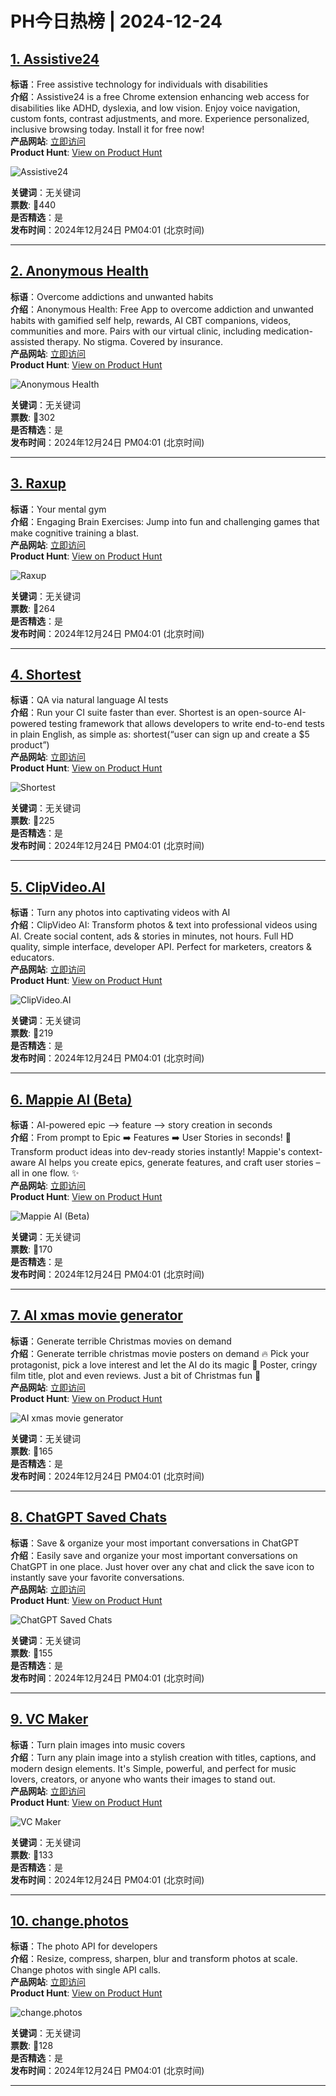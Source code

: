 # PH今日热榜 | 2024-12-24

## [1. Assistive24 ](https://www.producthunt.com/posts/assistive24?utm_campaign=producthunt-api&utm_medium=api-v2&utm_source=Application%3A+linewalker+%28ID%3A+135281%29)  
**标语**：Free assistive technology for individuals with disabilities  
**介绍**：Assistive24 is a free Chrome extension enhancing web access for disabilities like ADHD, dyslexia, and low vision. Enjoy voice navigation, custom fonts, contrast adjustments, and more. Experience personalized, inclusive browsing today. Install it for free now!  
**产品网站**: [立即访问](https://www.producthunt.com/r/ZSHPE27Q3AH4IW?utm_campaign=producthunt-api&utm_medium=api-v2&utm_source=Application%3A+linewalker+%28ID%3A+135281%29)  
**Product Hunt**: [View on Product Hunt](https://www.producthunt.com/posts/assistive24?utm_campaign=producthunt-api&utm_medium=api-v2&utm_source=Application%3A+linewalker+%28ID%3A+135281%29)  

![Assistive24 ](https://ph-files.imgix.net/5dde2cd3-907f-48a6-a649-a2891628553b.png?auto=format&fit=crop&frame=1&h=512&w=1024)  

**关键词**：无关键词  
**票数**: 🔺440  
**是否精选**：是  
**发布时间**：2024年12月24日 PM04:01 (北京时间)  

---

## [2. Anonymous Health](https://www.producthunt.com/posts/anonymous-health?utm_campaign=producthunt-api&utm_medium=api-v2&utm_source=Application%3A+linewalker+%28ID%3A+135281%29)  
**标语**：Overcome addictions and unwanted habits  
**介绍**：Anonymous Health: Free App to overcome addiction and unwanted habits with gamified self help, rewards, AI CBT companions, videos, communities and more. Pairs with our virtual clinic, including medication-assisted therapy. No stigma. Covered by insurance.  
**产品网站**: [立即访问](https://www.producthunt.com/r/QNR2GX3XVSF27F?utm_campaign=producthunt-api&utm_medium=api-v2&utm_source=Application%3A+linewalker+%28ID%3A+135281%29)  
**Product Hunt**: [View on Product Hunt](https://www.producthunt.com/posts/anonymous-health?utm_campaign=producthunt-api&utm_medium=api-v2&utm_source=Application%3A+linewalker+%28ID%3A+135281%29)  

![Anonymous Health](https://ph-files.imgix.net/bd3a84a2-ce55-4063-b87d-4c53d0db256c.png?auto=format&fit=crop&frame=1&h=512&w=1024)  

**关键词**：无关键词  
**票数**: 🔺302  
**是否精选**：是  
**发布时间**：2024年12月24日 PM04:01 (北京时间)  

---

## [3. Raxup](https://www.producthunt.com/posts/raxup?utm_campaign=producthunt-api&utm_medium=api-v2&utm_source=Application%3A+linewalker+%28ID%3A+135281%29)  
**标语**：Your mental gym  
**介绍**：Engaging Brain Exercises: Jump into fun and challenging games that make cognitive training a blast.  
**产品网站**: [立即访问](https://www.producthunt.com/r/K44WHAWDQ25CRW?utm_campaign=producthunt-api&utm_medium=api-v2&utm_source=Application%3A+linewalker+%28ID%3A+135281%29)  
**Product Hunt**: [View on Product Hunt](https://www.producthunt.com/posts/raxup?utm_campaign=producthunt-api&utm_medium=api-v2&utm_source=Application%3A+linewalker+%28ID%3A+135281%29)  

![Raxup](https://ph-files.imgix.net/f97ce942-cad8-4aa5-a140-ee8d8832223f.png?auto=format&fit=crop&frame=1&h=512&w=1024)  

**关键词**：无关键词  
**票数**: 🔺264  
**是否精选**：是  
**发布时间**：2024年12月24日 PM04:01 (北京时间)  

---

## [4. Shortest](https://www.producthunt.com/posts/shortest?utm_campaign=producthunt-api&utm_medium=api-v2&utm_source=Application%3A+linewalker+%28ID%3A+135281%29)  
**标语**：QA via natural language AI tests  
**介绍**：Run your CI suite faster than ever. Shortest is an open-source AI-powered testing framework that allows developers to write end-to-end tests in plain English, as simple as: shortest(“user can sign up and create a $5 product”)  
**产品网站**: [立即访问](https://www.producthunt.com/r/UIIMBFWIQC7OK5?utm_campaign=producthunt-api&utm_medium=api-v2&utm_source=Application%3A+linewalker+%28ID%3A+135281%29)  
**Product Hunt**: [View on Product Hunt](https://www.producthunt.com/posts/shortest?utm_campaign=producthunt-api&utm_medium=api-v2&utm_source=Application%3A+linewalker+%28ID%3A+135281%29)  

![Shortest](https://ph-files.imgix.net/22d07bc3-a2f8-4511-9cef-f22755404de6.png?auto=format&fit=crop&frame=1&h=512&w=1024)  

**关键词**：无关键词  
**票数**: 🔺225  
**是否精选**：是  
**发布时间**：2024年12月24日 PM04:01 (北京时间)  

---

## [5. ClipVideo.AI](https://www.producthunt.com/posts/clipvideo-ai?utm_campaign=producthunt-api&utm_medium=api-v2&utm_source=Application%3A+linewalker+%28ID%3A+135281%29)  
**标语**：Turn any photos into captivating videos with AI  
**介绍**：ClipVideo AI: Transform photos & text into professional videos using AI. Create social content, ads & stories in minutes, not hours. Full HD quality, simple interface, developer API. Perfect for marketers, creators & educators.  
**产品网站**: [立即访问](https://www.producthunt.com/r/WX7COMP4JMZG64?utm_campaign=producthunt-api&utm_medium=api-v2&utm_source=Application%3A+linewalker+%28ID%3A+135281%29)  
**Product Hunt**: [View on Product Hunt](https://www.producthunt.com/posts/clipvideo-ai?utm_campaign=producthunt-api&utm_medium=api-v2&utm_source=Application%3A+linewalker+%28ID%3A+135281%29)  

![ClipVideo.AI](https://ph-files.imgix.net/2179bdc5-e9b1-4c66-a4df-f3307b7798d0.png?auto=format&fit=crop&frame=1&h=512&w=1024)  

**关键词**：无关键词  
**票数**: 🔺219  
**是否精选**：是  
**发布时间**：2024年12月24日 PM04:01 (北京时间)  

---

## [6. Mappie AI (Beta) ](https://www.producthunt.com/posts/mappie-ai-beta?utm_campaign=producthunt-api&utm_medium=api-v2&utm_source=Application%3A+linewalker+%28ID%3A+135281%29)  
**标语**：AI-powered epic --> feature --> story creation in seconds  
**介绍**：From prompt to Epic ➡️ Features ➡️ User Stories in seconds! 🚀 Transform product ideas into dev-ready stories instantly! Mappie's context-aware AI helps you create epics, generate features, and craft user stories – all in one flow. ✨  
**产品网站**: [立即访问](https://www.producthunt.com/r/MNTRYIFVZTT3CD?utm_campaign=producthunt-api&utm_medium=api-v2&utm_source=Application%3A+linewalker+%28ID%3A+135281%29)  
**Product Hunt**: [View on Product Hunt](https://www.producthunt.com/posts/mappie-ai-beta?utm_campaign=producthunt-api&utm_medium=api-v2&utm_source=Application%3A+linewalker+%28ID%3A+135281%29)  

![Mappie AI (Beta) ](https://ph-files.imgix.net/645e457b-81e7-4a8e-b615-174f0a6c8c42.png?auto=format&fit=crop&frame=1&h=512&w=1024)  

**关键词**：无关键词  
**票数**: 🔺170  
**是否精选**：是  
**发布时间**：2024年12月24日 PM04:01 (北京时间)  

---

## [7. AI xmas movie generator](https://www.producthunt.com/posts/ai-xmas-movie-generator?utm_campaign=producthunt-api&utm_medium=api-v2&utm_source=Application%3A+linewalker+%28ID%3A+135281%29)  
**标语**：Generate terrible Christmas movies on demand  
**介绍**：Generate terrible christmas movie posters on demand 🔥 Pick your protagonist, pick a love interest and let the AI do its magic 🌈 Poster, cringy film title, plot and even reviews. Just a bit of Christmas fun 🎄  
**产品网站**: [立即访问](https://www.producthunt.com/r/G22C2NF6QSG3ZZ?utm_campaign=producthunt-api&utm_medium=api-v2&utm_source=Application%3A+linewalker+%28ID%3A+135281%29)  
**Product Hunt**: [View on Product Hunt](https://www.producthunt.com/posts/ai-xmas-movie-generator?utm_campaign=producthunt-api&utm_medium=api-v2&utm_source=Application%3A+linewalker+%28ID%3A+135281%29)  

![AI xmas movie generator](https://ph-files.imgix.net/0223eb1c-b0e7-4347-b78c-cae6b1ad13ce.png?auto=format&fit=crop&frame=1&h=512&w=1024)  

**关键词**：无关键词  
**票数**: 🔺165  
**是否精选**：是  
**发布时间**：2024年12月24日 PM04:01 (北京时间)  

---

## [8. ChatGPT Saved Chats](https://www.producthunt.com/posts/chatgpt-saved-chats?utm_campaign=producthunt-api&utm_medium=api-v2&utm_source=Application%3A+linewalker+%28ID%3A+135281%29)  
**标语**：Save & organize your most important conversations in ChatGPT  
**介绍**：Easily save and organize your most important conversations on ChatGPT in one place. Just hover over any chat and click the save icon to instantly save your favorite conversations.  
**产品网站**: [立即访问](https://www.producthunt.com/r/OHZLJORLCQWXKE?utm_campaign=producthunt-api&utm_medium=api-v2&utm_source=Application%3A+linewalker+%28ID%3A+135281%29)  
**Product Hunt**: [View on Product Hunt](https://www.producthunt.com/posts/chatgpt-saved-chats?utm_campaign=producthunt-api&utm_medium=api-v2&utm_source=Application%3A+linewalker+%28ID%3A+135281%29)  

![ChatGPT Saved Chats](https://ph-files.imgix.net/c92ef18c-8ae0-4224-95a8-55dad65802d9.jpeg?auto=format&fit=crop&frame=1&h=512&w=1024)  

**关键词**：无关键词  
**票数**: 🔺155  
**是否精选**：是  
**发布时间**：2024年12月24日 PM04:01 (北京时间)  

---

## [9. VC Maker](https://www.producthunt.com/posts/vc-maker?utm_campaign=producthunt-api&utm_medium=api-v2&utm_source=Application%3A+linewalker+%28ID%3A+135281%29)  
**标语**：Turn plain images into music covers  
**介绍**：Turn any plain image into a stylish creation with titles, captions, and modern design elements. It's Simple, powerful, and perfect for music lovers, creators, or anyone who wants their images to stand out.  
**产品网站**: [立即访问](https://www.producthunt.com/r/I4ZP6YSHM2SBRC?utm_campaign=producthunt-api&utm_medium=api-v2&utm_source=Application%3A+linewalker+%28ID%3A+135281%29)  
**Product Hunt**: [View on Product Hunt](https://www.producthunt.com/posts/vc-maker?utm_campaign=producthunt-api&utm_medium=api-v2&utm_source=Application%3A+linewalker+%28ID%3A+135281%29)  

![VC Maker](https://ph-files.imgix.net/7af17de0-9f30-4f3d-b2dc-f2b084991b57.png?auto=format&fit=crop&frame=1&h=512&w=1024)  

**关键词**：无关键词  
**票数**: 🔺133  
**是否精选**：是  
**发布时间**：2024年12月24日 PM04:01 (北京时间)  

---

## [10. change.photos](https://www.producthunt.com/posts/change-photos?utm_campaign=producthunt-api&utm_medium=api-v2&utm_source=Application%3A+linewalker+%28ID%3A+135281%29)  
**标语**：The photo API for developers  
**介绍**：Resize, compress, sharpen, blur and transform photos at scale. Change photos with single API calls.  
**产品网站**: [立即访问](https://www.producthunt.com/r/JO6EMHVSTH5QJV?utm_campaign=producthunt-api&utm_medium=api-v2&utm_source=Application%3A+linewalker+%28ID%3A+135281%29)  
**Product Hunt**: [View on Product Hunt](https://www.producthunt.com/posts/change-photos?utm_campaign=producthunt-api&utm_medium=api-v2&utm_source=Application%3A+linewalker+%28ID%3A+135281%29)  

![change.photos](https://ph-files.imgix.net/3fddbd53-f0c2-4091-bd8a-a01066f2fe1c.png?auto=format&fit=crop&frame=1&h=512&w=1024)  

**关键词**：无关键词  
**票数**: 🔺128  
**是否精选**：是  
**发布时间**：2024年12月24日 PM04:01 (北京时间)  

---

